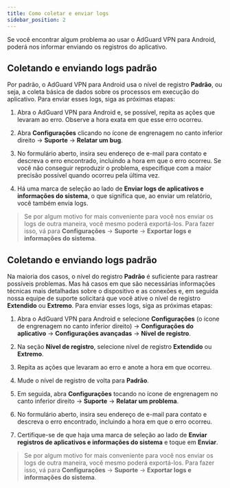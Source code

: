 ```yaml
---
title: Como coletar e enviar logs
sidebar_position: 2
---
```


Se você encontrar algum problema ao usar o AdGuard VPN para Android, poderá nos informar enviando os registros do aplicativo.

## Coletando e enviando logs padrão

Por padrão, o AdGuard VPN para Android usa o nível de registro **Padrão**, ou seja, a coleta básica de dados sobre os processos em execução do aplicativo. Para enviar esses logs, siga as próximas etapas:

1. Abra o AdGuard VPN para Android e, se possível, repita as ações que levaram ao erro. Observe a hora exata em que esse erro ocorreu.

2. Abra **Configurações** clicando no ícone de engrenagem no canto inferior direito → **Suporte** → **Relatar um bug**.

3. No formulário aberto, insira seu endereço de e-mail para contato e descreva o erro encontrado, incluindo a hora em que o erro ocorreu. Se você não conseguir reproduzir o problema, especifique com a maior precisão possível quando ocorreu pela última vez.

4. Há uma marca de seleção ao lado de **Enviar logs de aplicativos e informações do sistema**, o que significa que, ao enviar um relatório, você também envia logs.
> Se por algum motivo for mais conveniente para você nos enviar os logs de outra maneira, você mesmo poderá exportá-los. Para fazer isso, vá para **Configurações** → **Suporte** → **Exportar logs e informações do sistema**.

## Coletando e enviando logs padrão

Na maioria dos casos, o nível do registro **Padrão** é suficiente para rastrear possíveis problemas. Mas há casos em que são necessárias informações técnicas mais detalhadas sobre o dispositivo e as conexões e, em seguida nossa equipe de suporte solicitará que você ative o nível de registro **Extendido** ou **Extremo**. Para enviar esses logs, siga as próximas etapas:

1. Abra o AdGuard VPN para Android e selecione **Configurações** (o ícone de engrenagem no canto inferior direito) → **Configurações do aplicativo** → **Configurações avançadas** → **Nível de registro**.

2. Na seção **Nível de registro**, selecione nível de registro **Extendido** ou **Extremo**.

3. Repita as ações que levaram ao erro e anote a hora em que ocorreu.

4. Mude o nível de registro de volta para **Padrão**.

5. Em seguida, abra **Configurações** tocando no ícone de engrenagem no canto inferior direito → **Suporte** → **Relatar um problema**.

6. No formulário aberto, insira seu endereço de e-mail para contato e descreva o erro encontrado, incluindo a hora em que o erro ocorreu.

7. Certifique-se de que haja uma marca de seleção ao lado de **Enviar registros de aplicativos e informações do sistema** e toque em **Enviar**.
> Se por algum motivo for mais conveniente para você nos enviar os logs de outra maneira, você mesmo poderá exportá-los. Para fazer isso, vá para **Configurações** → **Suporte** → **Exportar logs e informações do sistema**.
